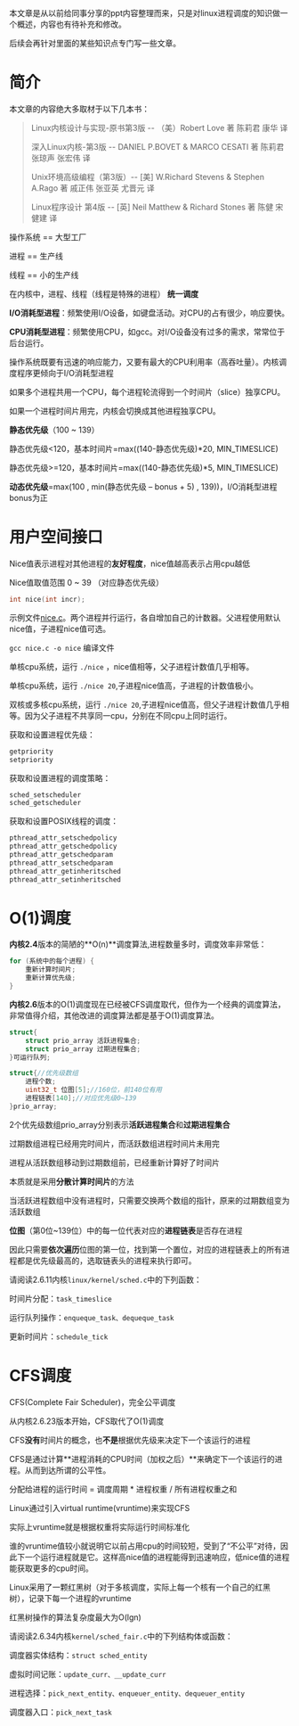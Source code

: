 本文章是从以前给同事分享的ppt内容整理而来，只是对linux进程调度的知识做一个概述，内容也有待补充和修改。

后续会再针对里面的某些知识点专门写一些文章。

# 简介

本文章的内容绝大多取材于以下几本书：
>
> Linux内核设计与实现-原书第3版 -- （美）Robert Love 著   陈莉君   康华   译
>
> 深入Linux内核-第3版 -- DANIEL P.BOVET & MARCO CESATI 著   陈莉君 张琼声  张宏伟 译
>
> Unix环境高级编程（第3版）-- [美] W.Richard Stevens & Stephen A.Rago 著  戚正伟 张亚英 尤晋元 译
>
> Linux程序设计 第4版 -- [英] Neil Matthew & Richard Stones 著   陈健  宋健建 译

操作系统 == 大型工厂

进程 == 生产线

线程 == 小的生产线

在内核中，进程、线程（线程是特殊的进程） **统一调度**

**I/O消耗型进程**：频繁使用I/O设备，如键盘活动。对CPU的占有很少，响应要快。

**CPU消耗型进程**：频繁使用CPU，如gcc。对I/O设备没有过多的需求，常常位于后台运行。

操作系统既要有迅速的响应能力，又要有最大的CPU利用率（高吞吐量）。内核调度程序更倾向于I/O消耗型进程

如果多个进程共用一个CPU，每个进程轮流得到一个时间片（slice）独享CPU。

如果一个进程时间片用完，内核会切换成其他进程独享CPU。

**静态优先级**（100 ~ 139）

静态优先级<120，基本时间片=max((140-静态优先级)*20, MIN_TIMESLICE)

静态优先级>=120，基本时间片=max((140-静态优先级)*5, MIN_TIMESLICE)

**动态优先级**=max(100 , min(静态优先级 – bonus + 5) , 139))，I/O消耗型进程bonus为正

# 用户空间接口

Nice值表示进程对其他进程的**友好程度**，nice值越高表示占用cpu越低

Nice值取值范围 0 ~ 39 （对应静态优先级）

```c
int nice(int incr);
```

示例文件[nice.c](https://github.com/chenxiaosonggithub/blog/blob/master/src/process/nice.c)。两个进程并行运行，各自增加自己的计数器。父进程使用默认nice值，子进程nice值可选。

`gcc nice.c -o nice` 编译文件

单核cpu系统，运行 `./nice` ，nice值相等，父子进程计数值几乎相等。

单核cpu系统，运行 `./nice 20`,子进程nice值高，子进程的计数值极小。

双核或多核cpu系统，运行 `./nice 20`,子进程nice值高，但父子进程计数值几乎相等。因为父子进程不共享同一cpu，分别在不同cpu上同时运行。

获取和设置进程优先级：

```c
getpriority
setpriority
```

获取和设置进程的调度策略：

```c
sched_setscheduler 
sched_getscheduler
```

获取和设置POSIX线程的调度：

```c
pthread_attr_setschedpolicy
pthread_attr_getschedpolicy
pthread_attr_getschedparam
pthread_attr_setschedparam
pthread_attr_getinheritsched
pthread_attr_setinheritsched
```

# O(1)调度

**内核2.4**版本的简陋的**O(n)**调度算法,进程数量多时，调度效率非常低：

```c
for (系统中的每个进程) {
	重新计算时间片;
	重新计算优先级;
}
```

**内核2.6**版本的O(1)调度现在已经被CFS调度取代，但作为一个经典的调度算法，非常值得介绍，其他改进的调度算法都是基于O(1)调度算法。

```c
struct{
	struct prio_array 活跃进程集合;
	struct prio_array 过期进程集合;
}可运行队列;

struct{//优先级数组
	进程个数;
	uint32_t 位图[5];//160位，前140位有用
	进程链表[140];//对应优先级0~139
}prio_array;
```

2个优先级数组prio_array分别表示**活跃进程集合**和**过期进程集合**

过期数组进程已经用完时间片，而活跃数组进程时间片未用完

进程从活跃数组移动到过期数组前，已经重新计算好了时间片

本质就是采用**分散计算时间片**的方法

当活跃进程数组中没有进程时，只需要交换两个数组的指针，原来的过期数组变为活跃数组

**位图**（第0位~139位）中的每一位代表对应的**进程链表**是否存在进程

因此只需要**依次遍历**位图的第一位，找到第一个置位，对应的进程链表上的所有进程都是优先级最高的，选取链表头的进程来执行即可。

请阅读2.6.11内核`linux/kernel/sched.c`中的下列函数：

时间片分配：`task_timeslice`

运行队列操作：`enqueque_task、dequeque_task`

更新时间片：`schedule_tick`

# CFS调度

CFS(Complete Fair Scheduler)，完全公平调度

从内核2.6.23版本开始，CFS取代了O(1)调度

CFS**没有**时间片的概念，也**不是**根据优先级来决定下一个该运行的进程

CFS是通过计算**进程消耗的CPU时间（加权之后）**来确定下一个该运行的进程。从而到达所谓的公平性。

分配给进程的运行时间 = 调度周期 * 进程权重 / 所有进程权重之和

Linux通过引入virtual runtime(vruntime)来实现CFS

实际上vruntime就是根据权重将实际运行时间标准化

谁的vruntime值较小就说明它以前占用cpu的时间较短，受到了“不公平”对待，因此下一个运行进程就是它。这样高nice值的进程能得到迅速响应，低nice值的进程能获取更多的cpu时间。

Linux采用了一颗红黑树（对于多核调度，实际上每一个核有一个自己的红黑树），记录下每一个进程的vruntime

红黑树操作的算法复杂度最大为O(lgn)

请阅读2.6.34内核`kernel/sched_fair.c`中的下列结构体或函数：

调度器实体结构：`struct sched_entity`

虚拟时间记账：`update_curr、__update_curr`

进程选择：`pick_next_entity、enqueuer_entity、dequeuer_entity`

调度器入口：`pick_next_task`
